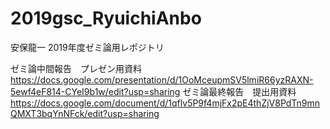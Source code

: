 # 2019gsc_RyuichiAnbo
安保龍一 2019年度ゼミ論用レポジトリ

ゼミ論中間報告　プレゼン用資料
https://docs.google.com/presentation/d/1OoMceupmSV5lmiR66yzRAXN-5ewf4eF814-CYeI9b1w/edit?usp=sharing
ゼミ論最終報告　提出用資料
https://docs.google.com/document/d/1qflv5P9f4mjFx2pE4thZjV8PdTn9mnQMXT3bqYnNFck/edit?usp=sharing
